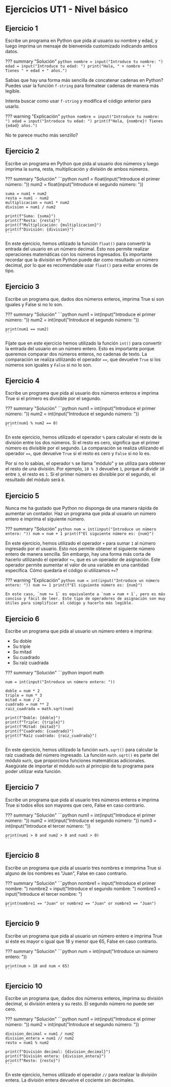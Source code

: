 # Ejercicios UT1 - Nivel básico

## Ejercicio 1

Escribe un programa en Python que pida al usuario su nombre y edad, y luego imprima un mensaje de bienvenida customizado indicando ambos datos.

??? summary "Solución"
    ```python
    nombre = input("Introduce tu nombre: ")
    edad = input("Introduce tu edad: ")
    print("Hola, " + nombre + "! Tienes " + edad + " años.")
    ```

Sabías que hay una forma más sencilla de concatenar cadenas en Python? Puedes usar la función `f-string` para formatear cadenas de manera más legible.

Intenta buscar como usar `f-string` y modifica el código anterior para usarlo.

??? warning "Explicación"
    ```python
    nombre = input("Introduce tu nombre: ")
    edad = input("Introduce tu edad: ")
    print(f"Hola, {nombre}! Tienes {edad} años.")
    ```

No te parece mucho más senzillo?

## Ejercicio 2

Escribe un programa en Python que pida al usuario dos números y luego imprima la suma, resta, multiplicación y división de ambos números.

??? summary "Solución"
    ```python
    num1 = float(input("Introduce el primer número: "))
    num2 = float(input("Introduce el segundo número: "))

    suma = num1 + num2
    resta = num1 - num2
    multiplicacion = num1 * num2
    division = num1 / num2
    
    print(f"Suma: {suma}")
    print(f"Resta: {resta}")
    print(f"Multiplicación: {multiplicacion}")
    print(f"División: {division}")
    ```

En este ejercicio, hemos utilizado la función `float()` para convertir la entrada del usuario en un número decimal. Esto nos permite realizar operaciones matemáticas con los números ingresados. Es importante recordar que la división en Python puede dar como resultado un número decimal, por lo que es recomendable usar `float()` para evitar errores de tipo.

## Ejercicio 3

Escribe un programa que, dados dos números enteros, imprima True si son iguales y False si no lo son.

??? summary "Solución"
    ```python
    num1 = int(input("Introduce el primer número: "))
    num2 = int(input("Introduce el segundo número: "))

    print(num1 == num2)
    ```

Fíjate que en este ejercicio hemos utilizado la función `int()` para convertir la entrada del usuario en un número entero. Esto es importante porque queremos comparar dos números enteros, no cadenas de texto. La comparación se realiza utilizando el operador `==`, que devuelve `True` si los números son iguales y `False` si no lo son.

## Ejercicio 4

Escribe un programa que pida al usuario dos números enteros e imprima True si el primero es divisible por el segundo.

??? summary "Solución"
    ```python
    num1 = int(input("Introduce el primer número: "))
    num2 = int(input("Introduce el segundo número: "))

    print(num1 % num2 == 0)
    ```

En este ejercicio, hemos utilizado el operador `%` para calcular el resto de la división entre los dos números. Si el resto es cero, significa que el primer número es divisible por el segundo. La comparación se realiza utilizando el operador `==`, que devuelve `True` si el resto es cero y `False` si no lo es.

Por si no lo sabías, el operador `%` se llama "módulo" y se utiliza para obtener el resto de una división. Por ejemplo, `10 % 3` devuelve `1`, porque al dividir `10` entre `3`, el resto es `1`. Si el primer número es divisible por el segundo, el resultado del módulo será `0`.

## Ejercicio 5

Nunca me ha gustado que Python no disponga de una manera rápida de aumentar un contador. Haz un programa que pida al usuario un número entero e imprima el siguiente número.

??? summary "Solución"
    ```python
    num = int(input("Introduce un número entero: "))
    num = num + 1
    print(f"El siguiente número es: {num}")
    ```

En este ejercicio, hemos utilizado el operador `+` para sumar `1` al número ingresado por el usuario. Esto nos permite obtener el siguiente número entero de manera sencilla. Sin embargo, hay una forma más corta de hacerlo utilizando el operador `+=`, que es un operador de asignación. Este operador permite aumentar el valor de una variable en una cantidad específica. Cómo quedaría el código si utilizamos `+=`?

??? warning "Explicación"
    ```python
    num = int(input("Introduce un número entero: "))
    num += 1
    print(f"El siguiente número es: {num}")
    ```

    En este caso, `num += 1` es equivalente a `num = num + 1`, pero es más conciso y fácil de leer. Este tipo de operadores de asignación son muy útiles para simplificar el código y hacerlo más legible.

## Ejercicio 6

Escribe un programa que pida al usuario un número entero e imprima:

- Su doble
- Su triple
- Su mitad
- Su cuadrado
- Su raíz cuadrada

??? summary "Solución"
    ```python
    import math

    num = int(input("Introduce un número entero: "))

    doble = num * 2
    triple = num * 3
    mitad = num / 2
    cuadrado = num ** 2
    raiz_cuadrada = math.sqrt(num)

    print(f"Doble: {doble}")
    print(f"Triple: {triple}")
    print(f"Mitad: {mitad}")
    print(f"Cuadrado: {cuadrado}")
    print(f"Raíz cuadrada: {raiz_cuadrada}")
    ```

En este ejercicio, hemos utilizado la función `math.sqrt()` para calcular la raíz cuadrada del número ingresado. La función `math.sqrt()` es parte del módulo `math`, que proporciona funciones matemáticas adicionales. Asegúrate de importar el módulo `math` al principio de tu programa para poder utilizar esta función.

## Ejercicio 7

Escribe un programa que pida al usuario tres números enteros e imprima True si todos ellos son mayores que cero, False en caso contrario.

??? summary "Solución"
    ```python
    num1 = int(input("Introduce el primer número: "))
    num2 = int(input("Introduce el segundo número: "))
    num3 = int(input("Introduce el tercer número: "))

    print(num1 > 0 and num2 > 0 and num3 > 0)
    ```

## Ejercicio 8

Escribe un programa que pida al usuario tres nombres e immprima True si alguno de los nombres es "Juan", False en caso contrario.

??? summary "Solución"
    ```python
    nombre1 = input("Introduce el primer nombre: ")
    nombre2 = input("Introduce el segundo nombre: ")
    nombre3 = input("Introduce el tercer nombre: ")

    print(nombre1 == "Juan" or nombre2 == "Juan" or nombre3 == "Juan")
    ```

## Ejercicio 9

Escribe un programa que pida al usuario un número entero e imprima True si éste es mayor o igual que 18 y menor que 65, False en caso contrario.

??? summary "Solución"
    ```python
    num = int(input("Introduce un número entero: "))

    print(num > 18 and num < 65)
    ```

## Ejercicio 10

Escribe un programa que, dados dos números enteros, imprima su división decimal, si división entera y su resto. El segundo número no puede ser cero.

??? summary "Solución"
    ```python
    num1 = int(input("Introduce el primer número: "))
    num2 = int(input("Introduce el segundo número: "))

    division_decimal = num1 / num2
    division_entera = num1 // num2
    resto = num1 % num2

    print(f"División decimal: {division_decimal}")
    print(f"División entera: {division_entera}")
    print(f"Resto: {resto}")
    ```

En este ejercicio, hemos utilizado el operador `//` para realizar la división entera. La división entera devuelve el cociente sin decimales.
